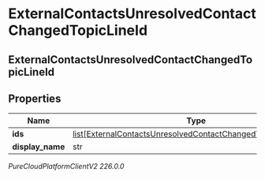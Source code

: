 # ExternalContactsUnresolvedContactChangedTopicLineId

## ExternalContactsUnresolvedContactChangedTopicLineId

## Properties

|Name | Type | Description | Notes|
|------------ | ------------- | ------------- | -------------|
| **ids** | [list[ExternalContactsUnresolvedContactChangedTopicLineUserId]](ExternalContactsUnresolvedContactChangedTopicLineUserId) |  | [optional] |
| **display_name** | str |  | [optional] |



_PureCloudPlatformClientV2 226.0.0_

